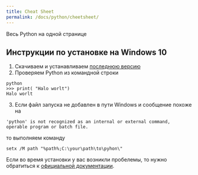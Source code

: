 ```yaml
---
title: Cheat Sheet
permalink: /docs/python/cheetsheet/
---
```

Весь Python на одной странице

## Инструкции по установке на Windows 10

1. Скачиваем и устанавливаем [последнюю версию](https://www.python.org/downloads/)
2. Проверяем Python из командной строки
```
python
>>> print( "Halo worlt")
Halo worlt
```
3. Если файл запуска не добавлен в пути Windows и сообщение похоже на
```
'python' is not recognized as an internal or external command,
operable program or batch file.
```
то выполняем команду
```
setx /M path "%path%;C:\your\path\to\pyhon\"
```

Если во время установки у вас возникли пробелемы, то нужно обратиться к [официальной документации](https://docs.python.org/3/using/index.html).
